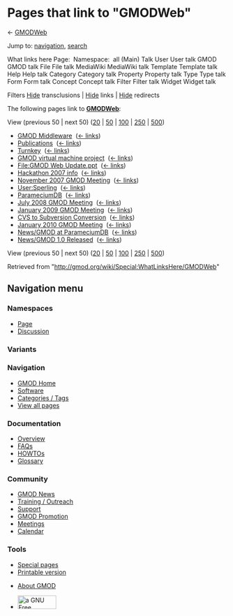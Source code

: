 <div id="mw-page-base" class="noprint">

</div>

<div id="mw-head-base" class="noprint">

</div>

<div id="content" class="mw-body" role="main">

<span id="top"></span>

<div id="mw-js-message" style="display:none;">

</div>



# <span dir="auto">Pages that link to "GMODWeb"</span>

<div id="bodyContent">

<div id="contentSub">

← [GMODWeb](/wiki/GMODWeb "GMODWeb")

</div>

<div id="jump-to-nav" class="mw-jump">

Jump to: [navigation](#mw-navigation), [search](#p-search)

</div>

<div id="mw-content-text">

What links here Page:  Namespace:  all (Main) Talk User User talk GMOD
GMOD talk File File talk MediaWiki MediaWiki talk Template Template talk
Help Help talk Category Category talk Property Property talk Type Type
talk Form Form talk Concept Concept talk Filter Filter talk Widget
Widget talk

Filters
[Hide](/mediawiki/index.php?title=Special:WhatLinksHere/GMODWeb&hidetrans=1 "Special:WhatLinksHere/GMODWeb")
transclusions \|
[Hide](/mediawiki/index.php?title=Special:WhatLinksHere/GMODWeb&hidelinks=1 "Special:WhatLinksHere/GMODWeb")
links \|
[Hide](/mediawiki/index.php?title=Special:WhatLinksHere/GMODWeb&hideredirs=1 "Special:WhatLinksHere/GMODWeb")
redirects

The following pages link to **[GMODWeb](/wiki/GMODWeb "GMODWeb")**:

View (previous 50 \| next 50)
([20](/mediawiki/index.php?title=Special:WhatLinksHere/GMODWeb&limit=20 "Special:WhatLinksHere/GMODWeb")
\|
[50](/mediawiki/index.php?title=Special:WhatLinksHere/GMODWeb&limit=50 "Special:WhatLinksHere/GMODWeb")
\|
[100](/mediawiki/index.php?title=Special:WhatLinksHere/GMODWeb&limit=100 "Special:WhatLinksHere/GMODWeb")
\|
[250](/mediawiki/index.php?title=Special:WhatLinksHere/GMODWeb&limit=250 "Special:WhatLinksHere/GMODWeb")
\|
[500](/mediawiki/index.php?title=Special:WhatLinksHere/GMODWeb&limit=500 "Special:WhatLinksHere/GMODWeb"))

- [GMOD Middleware](/wiki/GMOD_Middleware "GMOD Middleware") ‎
  <span class="mw-whatlinkshere-tools">([←
  links](/mediawiki/index.php?title=Special:WhatLinksHere&target=GMOD+Middleware "Special:WhatLinksHere"))</span>
- [Publications](/wiki/Publications "Publications") ‎
  <span class="mw-whatlinkshere-tools">([←
  links](/mediawiki/index.php?title=Special:WhatLinksHere&target=Publications "Special:WhatLinksHere"))</span>
- [Turnkey](/wiki/Turnkey "Turnkey") ‎
  <span class="mw-whatlinkshere-tools">([←
  links](/mediawiki/index.php?title=Special:WhatLinksHere&target=Turnkey "Special:WhatLinksHere"))</span>
- [GMOD virtual machine
  project](/wiki/GMOD_virtual_machine_project "GMOD virtual machine project")
  ‎ <span class="mw-whatlinkshere-tools">([←
  links](/mediawiki/index.php?title=Special:WhatLinksHere&target=GMOD+virtual+machine+project "Special:WhatLinksHere"))</span>
- [File:GMOD Web
  Update.ppt](/wiki/File:GMOD_Web_Update.ppt "File:GMOD Web Update.ppt")
  ‎ <span class="mw-whatlinkshere-tools">([←
  links](/mediawiki/index.php?title=Special:WhatLinksHere&target=File%3AGMOD+Web+Update.ppt "Special:WhatLinksHere"))</span>
- [Hackathon 2007 info](/wiki/Hackathon_2007_info "Hackathon 2007 info")
  ‎ <span class="mw-whatlinkshere-tools">([←
  links](/mediawiki/index.php?title=Special:WhatLinksHere&target=Hackathon+2007+info "Special:WhatLinksHere"))</span>
- [November 2007 GMOD
  Meeting](/wiki/November_2007_GMOD_Meeting "November 2007 GMOD Meeting")
  ‎ <span class="mw-whatlinkshere-tools">([←
  links](/mediawiki/index.php?title=Special:WhatLinksHere&target=November+2007+GMOD+Meeting "Special:WhatLinksHere"))</span>
- [User:Sperling](/wiki/User:Sperling "User:Sperling") ‎
  <span class="mw-whatlinkshere-tools">([←
  links](/mediawiki/index.php?title=Special:WhatLinksHere&target=User%3ASperling "Special:WhatLinksHere"))</span>
- [ParameciumDB](/wiki/ParameciumDB "ParameciumDB") ‎
  <span class="mw-whatlinkshere-tools">([←
  links](/mediawiki/index.php?title=Special:WhatLinksHere&target=ParameciumDB "Special:WhatLinksHere"))</span>
- [July 2008 GMOD
  Meeting](/wiki/July_2008_GMOD_Meeting "July 2008 GMOD Meeting") ‎
  <span class="mw-whatlinkshere-tools">([←
  links](/mediawiki/index.php?title=Special:WhatLinksHere&target=July+2008+GMOD+Meeting "Special:WhatLinksHere"))</span>
- [January 2009 GMOD
  Meeting](/wiki/January_2009_GMOD_Meeting "January 2009 GMOD Meeting") ‎
  <span class="mw-whatlinkshere-tools">([←
  links](/mediawiki/index.php?title=Special:WhatLinksHere&target=January+2009+GMOD+Meeting "Special:WhatLinksHere"))</span>
- [CVS to Subversion
  Conversion](/wiki/CVS_to_Subversion_Conversion "CVS to Subversion Conversion")
  ‎ <span class="mw-whatlinkshere-tools">([←
  links](/mediawiki/index.php?title=Special:WhatLinksHere&target=CVS+to+Subversion+Conversion "Special:WhatLinksHere"))</span>
- [January 2010 GMOD
  Meeting](/wiki/January_2010_GMOD_Meeting "January 2010 GMOD Meeting") ‎
  <span class="mw-whatlinkshere-tools">([←
  links](/mediawiki/index.php?title=Special:WhatLinksHere&target=January+2010+GMOD+Meeting "Special:WhatLinksHere"))</span>
- [News/GMOD at
  ParameciumDB](/wiki/News/GMOD_at_ParameciumDB "News/GMOD at ParameciumDB")
  ‎ <span class="mw-whatlinkshere-tools">([←
  links](/mediawiki/index.php?title=Special:WhatLinksHere&target=News%2FGMOD+at+ParameciumDB "Special:WhatLinksHere"))</span>
- [News/GMOD 1.0
  Released](/wiki/News/GMOD_1.0_Released "News/GMOD 1.0 Released") ‎
  <span class="mw-whatlinkshere-tools">([←
  links](/mediawiki/index.php?title=Special:WhatLinksHere&target=News%2FGMOD+1.0+Released "Special:WhatLinksHere"))</span>

View (previous 50 \| next 50)
([20](/mediawiki/index.php?title=Special:WhatLinksHere/GMODWeb&limit=20 "Special:WhatLinksHere/GMODWeb")
\|
[50](/mediawiki/index.php?title=Special:WhatLinksHere/GMODWeb&limit=50 "Special:WhatLinksHere/GMODWeb")
\|
[100](/mediawiki/index.php?title=Special:WhatLinksHere/GMODWeb&limit=100 "Special:WhatLinksHere/GMODWeb")
\|
[250](/mediawiki/index.php?title=Special:WhatLinksHere/GMODWeb&limit=250 "Special:WhatLinksHere/GMODWeb")
\|
[500](/mediawiki/index.php?title=Special:WhatLinksHere/GMODWeb&limit=500 "Special:WhatLinksHere/GMODWeb"))

</div>

<div class="printfooter">

Retrieved from "<http://gmod.org/wiki/Special:WhatLinksHere/GMODWeb>"

</div>

<div id="catlinks" class="catlinks catlinks-allhidden">

</div>

<div class="visualClear">

</div>

</div>

</div>

<div id="mw-navigation">

## Navigation menu

<div id="mw-head">



<div id="left-navigation">

<div id="p-namespaces" class="vectorTabs" role="navigation"
aria-labelledby="p-namespaces-label">

### Namespaces

- <span id="ca-nstab-main"><a href="/wiki/GMODWeb" accesskey="c"
  title="View the content page [c]">Page</a></span>
- <span id="ca-talk"><a
  href="/mediawiki/index.php?title=Talk:GMODWeb&amp;action=edit&amp;redlink=1"
  accesskey="t"
  title="Discussion about the content page [t]">Discussion</a></span>

</div>

<div id="p-variants" class="vectorMenu emptyPortlet" role="navigation"
aria-labelledby="p-variants-label">

### 

### Variants[](#)

<div class="menu">

</div>

</div>

</div>

<div id="right-navigation">





</div>



</div>

</div>

</div>

<div id="mw-panel">

<div id="p-logo" role="banner">

<a href="/wiki/Main_Page"
style="background-image: url(http://gmod.org/images/GMOD-cogs.png);"
title="Visit the main page"></a>

</div>

<div id="p-Navigation" class="portal" role="navigation"
aria-labelledby="p-Navigation-label">

### Navigation

<div class="body">

- <span id="n-GMOD-Home">[GMOD Home](/wiki/Main_Page)</span>
- <span id="n-Software">[Software](/wiki/GMOD_Components)</span>
- <span id="n-Categories-.2F-Tags">[Categories /
  Tags](/wiki/Categories)</span>
- <span id="n-View-all-pages">[View all
  pages](/wiki/Special:AllPages)</span>

</div>

</div>

<div id="p-Documentation" class="portal" role="navigation"
aria-labelledby="p-Documentation-label">

### Documentation

<div class="body">

- <span id="n-Overview">[Overview](/wiki/Overview)</span>
- <span id="n-FAQs">[FAQs](/wiki/Category:FAQ)</span>
- <span id="n-HOWTOs">[HOWTOs](/wiki/Category:HOWTO)</span>
- <span id="n-Glossary">[Glossary](/wiki/Glossary)</span>

</div>

</div>

<div id="p-Community" class="portal" role="navigation"
aria-labelledby="p-Community-label">

### Community

<div class="body">

- <span id="n-GMOD-News">[GMOD News](/wiki/GMOD_News)</span>
- <span id="n-Training-.2F-Outreach">[Training /
  Outreach](/wiki/Training_and_Outreach)</span>
- <span id="n-Support">[Support](/wiki/Support)</span>
- <span id="n-GMOD-Promotion">[GMOD
  Promotion](/wiki/GMOD_Promotion)</span>
- <span id="n-Meetings">[Meetings](/wiki/Meetings)</span>
- <span id="n-Calendar">[Calendar](/wiki/Calendar)</span>

</div>

</div>

<div id="p-tb" class="portal" role="navigation"
aria-labelledby="p-tb-label">

### Tools

<div class="body">

- <span id="t-specialpages"><a href="/wiki/Special:SpecialPages" accesskey="q"
  title="A list of all special pages [q]">Special pages</a></span>
- <span id="t-print"><a
  href="/mediawiki/index.php?title=Special:WhatLinksHere/GMODWeb&amp;printable=yes"
  rel="alternate" accesskey="p"
  title="Printable version of this page [p]">Printable version</a></span>

</div>

</div>

</div>

</div>

<div id="footer" role="contentinfo">

- <span id="footer-places-about">[About
  GMOD](/wiki/GMOD:About "GMOD:About")</span>

<!-- -->

- <span id="footer-copyrightico">[<img src="http://www.gnu.org/graphics/gfdl-logo-small.png" width="88"
  height="31" alt="a GNU Free Documentation License" />](http://www.gnu.org/licenses/fdl-1.3.html)</span>




</div>
